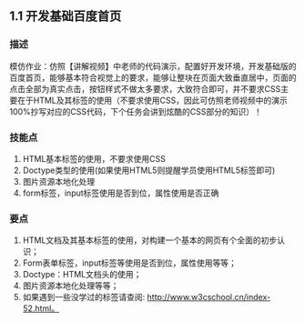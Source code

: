 ## 1.1 开发基础百度首页

### 描述
 模仿作业：仿照【讲解视频】中老师的代码演示，配置好开发环境，开发基础版的百度首页，能够基本符合视觉上的要求，能够让整块在页面大致垂直居中，页面的点击全部为真实点击，按钮样式不做太多要求，大致符合即可，并不要求CSS主要在于HTML及其标签的使用（不要求使用CSS，因此可仿照老师视频中的演示100%抄写对应的CSS代码，下个任务会讲到炫酷的CSS部分的知识）！

### 技能点
1. HTML基本标签的使用，不要求使用CSS
2. Doctype类型的使用(如果使用HTML5则提醒学员使用HTML5标签即可)
3. 图片资源本地化处理
4. form标签，input标签使用是否到位，属性使用是否正确


### 要点
1. HTML文档及其基本标签的使用，对构建一个基本的网页有个全面的初步认识；
2. Form表单标签，input标签等使用是否到位，属性使用等等；
3. Doctype：HTML文档头的使用；
4. 图片资源本地化处理等等；
5. 如果遇到一些没学过的标签请查阅: http://www.w3cschool.cn/index-52.html。